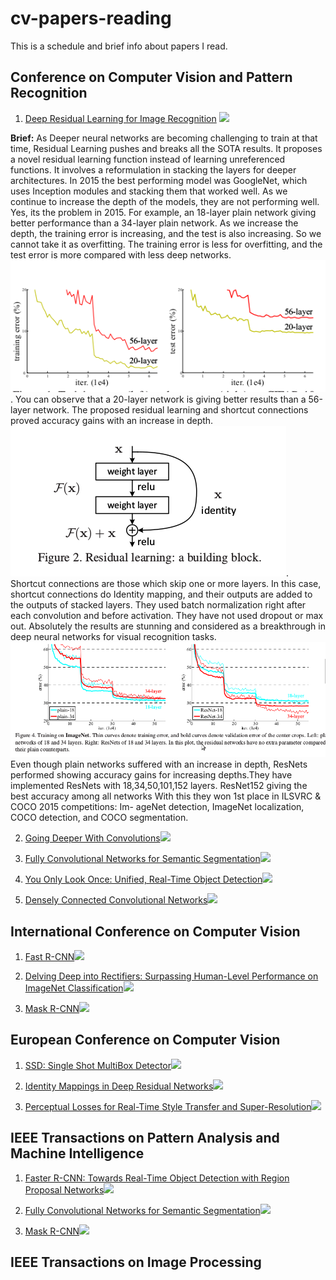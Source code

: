 # cv-papers-reading
This is a schedule and brief info about papers I read.

## Conference on Computer Vision and Pattern Recognition

1. [Deep Residual Learning for Image Recognition](https://scholar.google.co.in/scholar?oi=bibs&cluster=9281510746729853742&btnI=1&hl=en) <img src="https://img.shields.io/badge/Completed-Read%20on%2016--AUG--2020-green">

**Brief:** As Deeper neural networks are becoming challenging to train at that time, Residual Learning pushes and breaks all the SOTA results. It proposes a novel residual learning function instead of learning unreferenced functions. It involves a reformulation in stacking the layers for deeper architectures. In 2015 the best performing model was GoogleNet, which uses Inception modules and stacking them that worked well. As we continue to increase the depth of the models, they are not performing well. Yes, its the problem in 2015. For example, an 18-layer plain network giving better performance than a 34-layer plain network. As we increase the depth, the training error is increasing, and the test is also increasing. So we cannot take it as overfitting. The training error is less for overfitting, and the test error is more compared with less deep networks. ![Comparision for 20 and 56 layer networks](/resnet/comparision.png). You can observe that a 20-layer network is giving better results than a 56-layer network. The proposed residual learning and shortcut connections proved accuracy gains with an increase in depth.![Block of the residual net](/resnet/block.png). Shortcut connections are those which skip one or more layers. In this case, shortcut connections do Identity mapping, and their outputs are added to the outputs of stacked layers. They used batch normalization right after each convolution and before activation. They have not used dropout or max out. Absolutely the results are stunning and considered as a breakthrough in deep neural networks for visual recognition tasks.
![Results on Imagenet](/resnet/training.png) Even though plain networks suffered with an increase in depth, ResNets performed showing accuracy gains for increasing depths.They have implemented ResNets with 18,34,50,101,152 layers. ResNet152 giving the best accuracy among all networks With this they won 1st place in ILSVRC & COCO 2015 competitions:   Im-
ageNet detection, ImageNet localization, COCO detection,
and COCO segmentation.




2. [Going Deeper With Convolutions](https://scholar.google.co.in/scholar?oi=bibs&cluster=17799971764477278135&btnI=1&hl=en)<img src="https://img.shields.io/badge/Scheduled-Not%20Fixed-red">

3. [Fully Convolutional Networks for Semantic Segmentation](https://scholar.google.co.in/scholar?oi=bibs&cluster=16635967164511657165&btnI=1&hl=en)<img src="https://img.shields.io/badge/Scheduled-Not%20Fixed-red">

4. [You Only Look Once: Unified, Real-Time Object Detection](https://scholar.google.co.in/scholar?oi=bibs&cluster=6382612685700818764&btnI=1&hl=en)<img src="https://img.shields.io/badge/Scheduled-Not%20Fixed-red">

5. [Densely Connected Convolutional Networks](https://scholar.google.co.in/scholar?oi=bibs&cluster=4205512852566836101&btnI=1&hl=en)<img src="https://img.shields.io/badge/Scheduled-Not%20Fixed-red">

## International Conference on Computer Vision

1. [Fast R-CNN](https://scholar.google.co.in/scholar?oi=bibs&cluster=16324699838103945745&btnI=1&hl=en)<img src="https://img.shields.io/badge/Scheduled-Not%20Fixed-red">

2. [Delving Deep into Rectifiers: Surpassing Human-Level Performance on ImageNet Classification](https://scholar.google.co.in/scholar?oi=bibs&cluster=6243061688889140249&btnI=1&hl=en)<img src="https://img.shields.io/badge/Scheduled-Not%20Fixed-red">

3. [Mask R-CNN](https://scholar.google.co.in/scholar?oi=bibs&cluster=11459229647356475672&btnI=1&hl=en)<img src="https://img.shields.io/badge/Scheduled-Not%20Fixed-red">

## European Conference on Computer Vision

1. [SSD: Single Shot MultiBox Detector](https://scholar.google.co.in/scholar?oi=bibs&cluster=15383553494348295625&btnI=1&hl=en)<img src="https://img.shields.io/badge/Scheduled-Not%20Fixed-red">

2. [Identity Mappings in Deep Residual Networks](https://scholar.google.co.in/scholar?oi=bibs&cluster=14035416619237709781&btnI=1&hl=en)<img src="https://img.shields.io/badge/Scheduled-Not%20Fixed-red">

3. [Perceptual Losses for Real-Time Style Transfer and Super-Resolution](https://scholar.google.co.in/scholar?oi=bibs&cluster=5132755018694140583&btnI=1&hl=en)<img src="https://img.shields.io/badge/Scheduled-Not%20Fixed-red">

## IEEE Transactions on Pattern Analysis and Machine Intelligence

1. [Faster R-CNN: Towards Real-Time Object Detection with Region Proposal Networks](https://scholar.google.co.in/scholar?oi=bibs&cluster=16436232259506318906&btnI=1&hl=en)<img src="https://img.shields.io/badge/Scheduled-Not%20Fixed-red">

2. [Fully Convolutional Networks for Semantic Segmentation](https://scholar.google.co.in/scholar?oi=bibs&cluster=16635967164511657165&btnI=1&hl=en)<img src="https://img.shields.io/badge/Scheduled-Not%20Fixed-red">

3. [Mask R-CNN](https://scholar.google.co.in/scholar?oi=bibs&cluster=11459229647356475672&btnI=1&hl=en)<img src="https://img.shields.io/badge/Scheduled-Not%20Fixed-red">

## IEEE Transactions on Image Processing


## 
